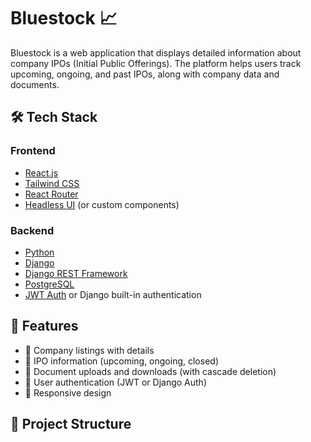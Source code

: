 # Bluestock 📈

Bluestock is a web application that displays detailed information about company IPOs (Initial Public Offerings). The platform helps users track upcoming, ongoing, and past IPOs, along with company data and documents.

## 🛠️ Tech Stack

### Frontend
- [React.js](https://reactjs.org/)
- [Tailwind CSS](https://tailwindcss.com/)
- [React Router](https://reactrouter.com/)
- [Headless UI](https://headlessui.dev/) (or custom components)

### Backend
- [Python](https://www.python.org/)
- [Django](https://www.djangoproject.com/)
- [Django REST Framework](https://www.django-rest-framework.org/)
- [PostgreSQL](https://www.postgresql.org/)
- [JWT Auth](https://jwt.io/) or Django built-in authentication

## 🔧 Features

- 🏢 Company listings with details
- 📅 IPO information (upcoming, ongoing, closed)
- 📎 Document uploads and downloads (with cascade deletion)
- 🔐 User authentication (JWT or Django Auth)
- 📱 Responsive design

## 📁 Project Structure

